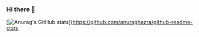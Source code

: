 ### Hi there 👋

[![Anurag's GitHub stats](https://github-readme-stats.vercel.app/api?username=fkolender)](https://github.com/anuraghazra/github-readme-stats
